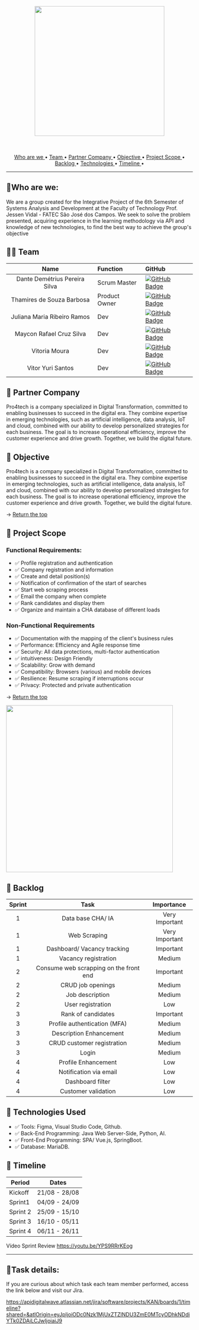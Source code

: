 
<span id="topo">
<div align="center">
<img src="https://i.ibb.co/QJcShkD/Digital-Wave.png" width="350px" />
</div>
<br>
<br>

<p align="center">
  <a href ="#who-are-we"> Who are we </a> •
  <a href ="#team"> Team </a> •
  <a href ="#partner-company"> Partner Company </a>  • 
  <a href ="#objective"> Objective </a>  • 
  <a href ="#project-scope"> Project Scope </a> •
  <a href ="#backlog"> Backlog </a>  • 
  <a href ="#technologies"> Technologies </a>  •
  <a href ="#timeline"> Timeline </a>  •
</p>


 
  
<hr>

##  :space_invader:Who are we:

We are a group created for the Integrative Project of the 6th Semester of Systems Analysis and Development at the Faculty of Technology Prof. Jessen Vidal - FATEC São José dos Campos.
We seek to solve the problem presented, acquiring experience in the learning methodology via API and knowledge of new technologies, to find the best way to achieve the group's objective

<span id="team">

## 👨‍💻 Team


|    Name     | Function |      GitHub    |
|:-----------: |:------|:----------------------------|
| Dante Demétrius Pereira Silva | Scrum Master | [![GitHub Badge](https://img.shields.io/badge/GitHub-100000?style=for-the-badge&logo=github&logoColor=white)](https://github.com/dantesjc) |
| Thamires de Souza Barbosa | Product Owner | [![GitHub Badge](https://img.shields.io/badge/GitHub-100000?style=for-the-badge&logo=github&logoColor=white)](https://github.com/Thamires-S0uza) |
| Juliana Maria Ribeiro Ramos | Dev | [![GitHub Badge](https://img.shields.io/badge/GitHub-100000?style=for-the-badge&logo=github&logoColor=white)](https://github.com/JulianaMaria-Lab)| 
| Maycon Rafael Cruz Silva | Dev | [![GitHub Badge](https://img.shields.io/badge/GitHub-100000?style=for-the-badge&logo=github&logoColor=white)](https://github.com/MayconRafael) | 
| Vitoria Moura | Dev | [![GitHub Badge](https://img.shields.io/badge/GitHub-100000?style=for-the-badge&logo=github&logoColor=white)](https://github.com/vitoriasaturnino) | 
| Vitor Yuri Santos | Dev | [![GitHub Badge](https://img.shields.io/badge/GitHub-100000?style=for-the-badge&logo=github&logoColor=white)](https://github.com/Vitor-y) | 


<span id="partner-company">

## :bookmark_tabs: Partner Company

<p align="left"> 

Pro4tech is a company specialized in Digital Transformation, committed to enabling businesses to succeed in the digital era. They combine expertise in emerging technologies, such as artificial intelligence, data analysis, IoT and cloud, combined with our ability to develop personalized strategies for each business. The goal is to increase operational efficiency, improve the customer experience and drive growth. Together, we build the digital future.

</p>


<span id="objective">
  
  
## :bookmark_tabs: Objective

<p align="left"> 

Pro4tech is a company specialized in Digital Transformation, committed to enabling businesses to succeed in the digital era. They combine expertise in emerging technologies, such as artificial intelligence, data analysis, IoT and cloud, combined with our ability to develop personalized strategies for each business. The goal is to increase operational efficiency, improve the customer experience and drive growth. Together, we build the digital future.

</p>

→ [Return the top](#returnthetop)

<span id="project-scope">

## :dart: Project Scope

### Functional Requirements:
- ✅  Profile registration and authentication 
- ✅  Company registration and information
- ✅  Create and detail position(s)
- ✅  Notification of confirmation of the start of searches
- ✅  Start web scraping process
- ✅  Email the company when complete
- ✅  Rank candidates and display them
- ✅  Organize and maintain a CHA database of different loads


### Non-Functional Requirements
- ✅  Documentation with the mapping of the client's business rules
- ✅  Performance: Efficiency and Agile response time
- ✅  Security: All data protections, multi-factor authentication
- ✅  intuitiveness: Design Friendly
- ✅  Scalability: Grow with demand
- ✅  Compatibility: Browsers (various) and mobile devices
- ✅  Resilience: Resume scraping if interruptions occur
- ✅  Privacy: Protected and private authentication

→ [Return the top](#returnthetop)

<img src="https://i.ibb.co/2P1GSVB/Minimum-Viable-Product.png" width="450px" />

## :dart: Backlog

  
  | Sprint |     Task   |  Importance |
|:------:|:--------------------:|:-------------:|
|    1   |    Data base CHA/ IA  | Very Important |
|    1   |    Web Scraping | Very Important |
|    1   |    Dashboard/ Vacancy tracking  | Important |
|    1   |    Vacancy registration | Medium |
|    2   |   Consume web scrapping on the front end  |  Important  |
|    2   |    CRUD job openings |  Medium |
|    2   |    Job description |  Medium  |
|    2   |    User registration |  Low |
|    3   |   Rank of candidates  | Important |
|    3   |    Profile authentication (MFA)  | Medium |
|    3   |    Description Enhancement | Medium | 
|    3   |    CRUD customer registration  | Medium   |
|    3   |          Login                 | Medium |
|    4   |   Profile Enhancement        | Low  |
|    4   |    Notification via email      | Low  |
|    4   |   Dashboard filter         | Low  |
|    4   |   Customer validation     | Low  |


## :dart: Technologies Used 

- ✅  Tools: Figma, Visual Studio Code, Github.
- ✅  Back-End Programming: Java Web Server-Side, Python, AI.
- ✅  Front-End Programming: SPA/ Vue.js, SpringBoot.
- ✅  Database: MariaDB.

## :dart: Timeline

 

|   Period     |     Dates       |
| ------------------------------ | ---- |
|  Kickoff     | 21/08 -  28/08  |
|  Sprint1     | 04/09 - 24/09   |
|  Sprint 2    | 25/09 - 15/10   |
|  Sprint 3    | 16/10 - 05/11   |
|  Sprint 4    | 06/11 - 26/11   |

Vídeo Sprint Review 
https://youtu.be/YPS9RRrKEog

<hr>

##  :space_invader:Task details:

If you are curious about which task each team member performed, access the link below and visit our Jira.

https://apidigitalwave.atlassian.net/jira/software/projects/KAN/boards/1/timeline?shared=&atlOrigin=eyJpIjoiODc0Nzk1MjUxZTZlNDU3ZmE0MTcyODhkNDdiYTk0ZDAiLCJwIjoiaiJ9
